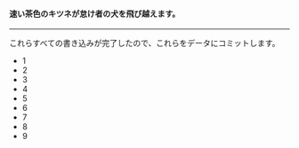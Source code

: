 #### 速い茶色のキツネが怠け者の犬を飛び越えます。
---
これらすべての<span class='bg-gray-300'>書き込み</span>が完了したので、これらをデータにコミットします。

- 1
- 2
- 3
- 4
- 5
- 6
- 7
- 8
- 9